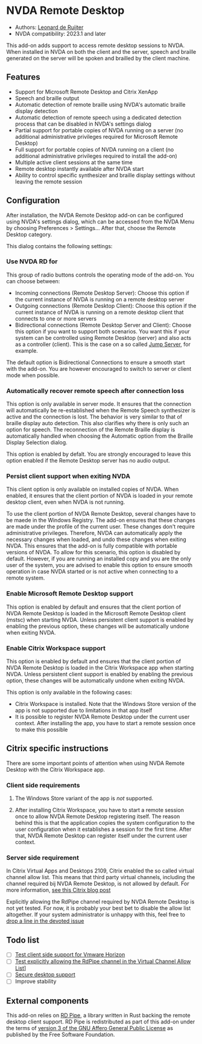# NVDA Remote Desktop

* Authors: [Leonard de Ruijter][1]
* NVDA compatibility: 2023.1 and later

This add-on adds support to access remote desktop sessions to NVDA.
When installed in NVDA on both the client and the server, speech and braille generated on the server will be spoken and brailled by the client machine.

## Features

* Support for Microsoft Remote Desktop and Citrix XenApp
* Speech and braille output
* Automatic detection of remote braille using NVDA's automatic braille display detection
* Automatic detection of remote speech using a dedicated detection process that can be disabled in NVDA's settings dialog
* Partial support for portable copies of NVDA running on a server (no additional administrative privileges required for Microsoft Remote Desktop)
* Full support for portable copies of NVDA running on a client (no additional administrative privileges required to install the add-on)
* Multiple active client sessions at the same time
* Remote desktop instantly available after NVDA start
* Ability to control specific synthesizer and braille display settings without leaving the remote session

## Configuration

After installation, the NVDA Remote Desktop add-on can be configured using NVDA's settings dialog, which can be accessed from the NVDA Menu by choosing Preferences > Settings...
After that, choose the Remote Desktop category.

This dialog contains the following settings:

### Use NVDA RD for

This group of radio buttons controls the operating mode of the add-on. You can choose between:

* Incoming connections (Remote Desktop Server): Choose this option if the current instance of NVDA is running on a remote desktop server
* Outgoing connections (Remote Desktop Client): Choose this option if the current instance of NVDA is running on a remote desktop client that connects to one or more servers
* Bidirectional connections (Remote Desktop Server and Client): Choose this option if you want to support both scenarios.
You want this if your system can be controlled using Remote Desktop (server) and also acts as a controller (client). This is the case on a so called [Jump Server][2], for example.

The default option is Bidirectional Connections to ensure a smooth start with the add-on. You are however encouraged to switch to server or client mode when possible.

### Automatically recover remote speech after connection loss

This option is only available in server mode. It ensures that the connection will automatically be re-established when the Remote Speech synthesizer is active and the connection is lost.
The behavior is very similar to that of braille display auto detection.
This also clarifies why there is only such an option for speech.
The reconnection of the Remote Braille display is automatically handled when choosing the Automatic option from the Braille Display Selection dialog.

This option is enabled by defalt. You are strongly encouraged to leave this option enabled if the Remote Desktop server has no audio output.

### Persist client support when exiting NVDA

This client option is only available on installed copies of NVDA.
When enabled, it ensures that the client portion of NVDA is loaded in your remote desktop client, even when NVDA is not running.

To use the client portion of NVDA Remote Desktop, several changes have to be maede in the Windows Registry.
The add-on ensures that these changes are made under the profile of the current user.
These changes don't require administrative privileges.
Therefore, NVDA can automatically apply the necessary changes when loaded, and undo these changes when exiting NVDA.
This ensures that the add-on is fully compatible with portable versions of NVDA.
To allow for this scenario, this option is disabled by default.
However, if you are running an installed copy and you are the only user of the system, you are advised to enable this option to ensure smooth operation in case NVDA started or is not active when connecting to a remote system.

### Enable Microsoft Remote Desktop support

This option is enabled by default and ensures that the client portion of NVDA Remote Desktop is loaded in the Microsoft Remote Desktop client (mstsc) when starting NVDA.
Unless persistent client support is enabled by enabling the previous option, these changes will be automatically undone when exiting NVDA.

### Enable Citrix Workspace support

This option is enabled by default and ensures that the client portion of NVDA Remote Desktop is loaded in the Citrix Workspace app when starting NVDA.
Unless persistent client support is enabled by enabling the previous option, these changes will be automatically undone when exiting NVDA.

This option is only available in the following cases:

* Citrix Workspace is installed. Note that the Windows Store version of the app is not supported due to limitations in that app itself
* It is possible to register NVDA Remote Desktop under the current user context. After installing the app, you have to start a remote session once to make this possible

## Citrix specific instructions

There are some important points of attention when using NVDA Remote Desktop with the Citrix Workspace app.

### Client side requirements

1. The Windows Store variant of the app is *not* supported.

2. After installing Citrix Workspace, you have to start a remote session once to allow NVDA Remote Desktop registering itself. The reason behind this is that the application copies the system configuration to the user configuration when it establishes a session for the first time. After that, NVDA Remote Desktop can register itself under the current user context.

### Server side requirement

In Citrix Virtual Apps and Desktops 2109, Citrix enabled the so called virtual channel allow list. This means that third party virtual channels, including the channel required bij NVDA Remote Desktop, is not allowed by default. For more information, [see this Citrix blog post](https://www.citrix.com/blogs/2021/10/14/virtual-channel-allow-list-now-enabled-by-default/)

Explicitly allowing the RdPipe channel required by NVDA Remote Desktop is not yet tested. For now, it is probably your best bet to disable the allow list altogether. If your system administrator is unhappy with this, feel free to [drop a line in the devoted issue][3]

## Todo list

* [ ] [Test client side support for Vmware Horizon][4]
* [ ] [Test explicitly allowing the RdPipe channel in the Virtual Channel Allow List][3]]
* [ ] [Secure desktop support][5]
* [ ] Improve stability

## External components

This add-on relies on [RD Pipe][6], a library written in Rust backing the remote desktop client support.
RD Pipe is redistributed as part of this add-on under the terms of [version 3 of the GNU Affero General Public License][7] as
published by the Free Software Foundation.

[1]: https://github.com/leonardder/
[2]: https://en.wikipedia.org/wiki/Jump_server
[3]: https://github.com/leonardder/nvdaRd/issues/1
[4]: https://github.com/leonardder/nvdaRd/issues/2
[5]: https://github.com/leonardder/nvdaRd/issues/3
[6]: https://github.com/leonardder/rd_pipe-rs
[7]: https://github.com/leonardder/rd_pipe-rs/blob/master/LICENSE
